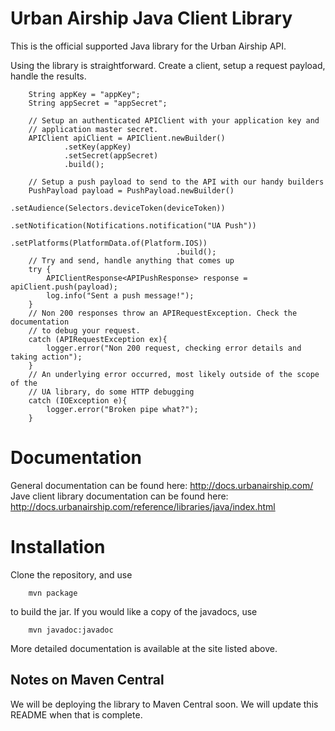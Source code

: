 
Urban Airship Java Client Library
=================================

This is the official supported Java library for the Urban Airship API.

Using the library is straightforward. Create a client, setup a request payload,
handle the results.

```
    String appKey = "appKey";
    String appSecret = "appSecret";

    // Setup an authenticated APIClient with your application key and
    // application master secret.
    APIClient apiClient = APIClient.newBuilder()
            .setKey(appKey)
            .setSecret(appSecret)
            .build();

    // Setup a push payload to send to the API with our handy builders
    PushPayload payload = PushPayload.newBuilder()
                                     .setAudience(Selectors.deviceToken(deviceToken))
                                     .setNotification(Notifications.notification("UA Push"))
                                     .setPlatforms(PlatformData.of(Platform.IOS))
                                     .build();
    // Try and send, handle anything that comes up
    try {
        APIClientResponse<APIPushResponse> response = apiClient.push(payload);
        log.info("Sent a push message!");
    }
    // Non 200 responses throw an APIRequestException. Check the documentation
    // to debug your request.
    catch (APIRequestException ex){
        logger.error("Non 200 request, checking error details and taking action");
    }
    // An underlying error occurred, most likely outside of the scope of the
    // UA library, do some HTTP debugging
    catch (IOException e){
        logger.error("Broken pipe what?");
    }
```

Documentation
=============

General documentation can be found here: http://docs.urbanairship.com/
Jave client library documentation can be found here:
  http://docs.urbanairship.com/reference/libraries/java/index.html

Installation
====================

Clone the repository, and use
```
    mvn package
```

to build the jar. If you would like a copy of the javadocs, use
```
    mvn javadoc:javadoc
```

More detailed documentation is available at the site listed above.

Notes on Maven Central
----------------------

We will be deploying the library to Maven Central soon. We will update this
README when that is complete.